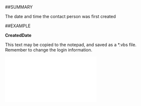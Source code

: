 

##SUMMARY

The date and time the contact person was first created


##EXAMPLE

**CreatedDate**

This text may be copied to the notepad, and saved as a *.vbs file. Remember to change the login information.

![](../../Examples/vbs/SOPerson.CreatedDate.vbs.txt)





